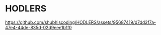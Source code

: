 # HODLERS


https://github.com/shubhiscoding/HODLERS/assets/95687419/d7dd3f7a-47e4-44de-835d-02d9eee1b1f0

